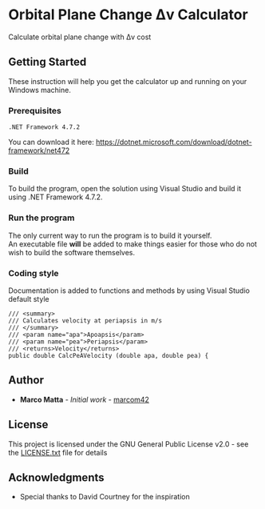 # Orbital Plane Change Δv Calculator
Calculate orbital plane change with Δv cost

## Getting Started
These instruction will help you get the calculator up and running on your Windows machine. 

### Prerequisites

```
.NET Framework 4.7.2
```
You can download it here: https://dotnet.microsoft.com/download/dotnet-framework/net472

### Build
To build the program, open the solution using Visual Studio and build it using .NET Framework 4.7.2.<br>

### Run the program
The only current way to run the program is to build it yourself. <br>
An executable file <b>will</b> be added to make things easier for those who do not wish to build the software themselves.


### Coding style
Documentation is added to functions and methods by using Visual Studio default style
```
/// <summary>
/// Calculates velocity at periapsis in m/s
/// </summary>
/// <param name="apa">Apoapsis</param>
/// <param name="pea">Periapsis</param>
/// <returns>Velocity</returns>
public double CalcPeAVelocity (double apa, double pea) {
```

## Author

* **Marco Matta** - *Initial work* - [marcom42](https://github.com/marcom42)

## License

This project is licensed under the GNU General Public License v2.0 - see the [LICENSE.txt](LICENSE.txt) file for details

## Acknowledgments

* Special thanks to David Courtney for the inspiration
